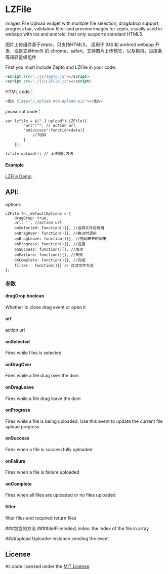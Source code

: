 # LZFile
Images File Upload widget with multiple file selection, drag&amp;drop support, progress bar, validation filter and preview images for zepto, usually used in webapp with ios and android. that only supports standard HTML5.

图片上传组件基于zepto，只支持HTML5， 适用于 IOS 和 android webapp 开发，或是支持html5 的 chrome，safari。支持图片上传预览，以及拖拽，进度条等超轻量级组件


First you must include Zepto and LZFile in your code:
```html
<script src="./js/zepto.js"></script>
<script src="./js/LZFile.js"></script>
```

HTML code：
```html
<div class="J_upload mod-upload-pic"></div>
```

javascript code：
```html
var lzfile = $(".J_upload").LZFile({
        "url":"", // action url
        "onSuccess":function(data){
            //TODO
        }
    });
```

```html
lzfile.upload(); // 上传图片方法
```

#### Example
[LZFile Demo](http://l-zhi.com/demo/github/LZFile/example.html).

## API:

options
```
LZFile.fn._defaultOptions = {
    dragDrop: true,
    url: '', //action url
    onSelected: function(){}, //选择文件后调用
    onDragOver: function(){}, //拖动时调用
    onDragLeave: function(){}, //拖动离开时调用
    onProgress: function(){}, //进度
    onSuccess: function(){}, //成功
    onFailure: function(){}, //失败
    onComplete: function(){}, //完成
    filter:  function(){} // 过滤文件方法
};
```

### 参数

#### dragDrop boolean
Whether to close drag event or open it

#### url
action url 

#### onSelected
Fires while files is selected

#### onDragOver
Fires while a file drag over the dom

#### onDragLeave
Fires while a file drag leave the dom

#### onProgress
Fires while a file is being uploaded. Use this event to update the current file upload progress

#### onSuccess
Fires when a file is successfully uploaded

#### onFailure
Fires when a file is failure uploaded

#### onComplete
Fires when all files are uploaded or no files uploaded

#### filter
filter files and required return files

###包含的方法
####delFile(index)
index: the index of the file in array

####upload
Uploader instance sending the event

## License

All code licensed under the [MIT License](http://www.opensource.org/licenses/mit-license.php).
